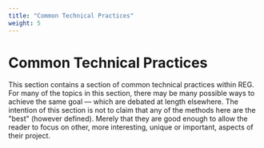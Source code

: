 ```yaml
---
title: "Common Technical Practices"
weight: 5
---
```


# Common Technical Practices

This section contains a section of common technical practices within REG.
For many of the topics in this section, there may be many possible ways to achieve the same goal — which are debated at length elsewhere.
The intention of this section is not to claim that any of the methods here are the "best" (however defined).
Merely that they are good enough to allow the reader to focus on other, more interesting, unique or important, aspects of their project.
